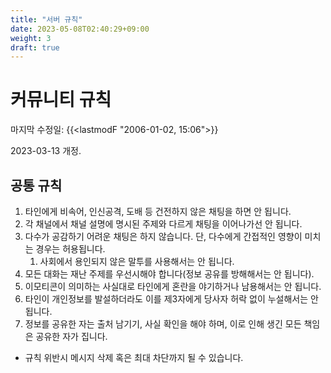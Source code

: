 ```yaml
---
title: "서버 규칙"
date: 2023-05-08T02:40:29+09:00
weight: 3
draft: true
---
```

# 커뮤니티 규칙

마지막 수정일: {{<lastmodF "2006-01-02, 15:06">}}

2023-03-13 개정.

## 공통 규칙

1. 타인에게 비속어, 인신공격, 도배 등 건전하지 않은 채팅을 하면 안 됩니다.
2. 각 채널에서 채널 설명에 명시된 주제와 다르게 채팅을 이어나가선 안 됩니다.
3. 다수가 공감하기 어려운 채팅은 하지 않습니다. 단, 다수에게 간접적인 영향이 미치는 경우는 허용됩니다.
    1. 사회에서 용인되지 않은 말투를 사용해서는 안 됩니다.
4. 모든 대화는 재난 주제를 우선시해야 합니다(정보 공유를 방해해서는 안 됩니다).
5. 이모티콘이 의미하는 사실대로 타인에게 혼란을 야기하거나 남용해서는 안 됩니다.
6. 타인이 개인정보를 발설하더라도 이를 제3자에게 당사자 허락 없이 누설해서는 안 됩니다.
7. 정보를 공유한 자는 출처 남기기, 사실 확인을 해야 하며, 이로 인해 생긴 모든 책임은 공유한 자가 집니다.

- 규칙 위반시 메시지 삭제 혹은 최대 차단까지 될 수 있습니다.
